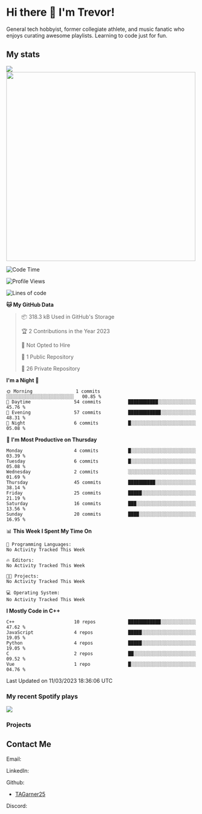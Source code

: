 # Hi there 👋 I'm Trevor!

<!-- brief description -->
General tech hobbyist, former collegiate athlete, and music fanatic who enjoys curating awesome playlists. Learning to code just for fun.

<!-- Start Coding Stats -->
## My stats
<a href="https://github.com/tagarner25">
  <img align="center" src="https://github-readme-stats.vercel.app/api/top-langs/?username=tagarner25&theme=vue-dark&layout=compact" />
<a href="https://github.com/tagarner25">
  <img align="center" src="https://github-readme-streak-stats.herokuapp.com/?user=tagarner25&theme=vue-dark" width="500" />
</a>
</a>
<!-- <a href="https://github.com/tagarner25">
  <img align="center" src="https://github-readme-stats.vercel.app/api?username=tagarner25&count_private=true&theme=vue-dark&show_icons=true" />
<a /> -->
<!-- Languages WakaTime -->
<!-- <a href="https://wakatime.com"><img src="https://wakatime.com/share/@tagarner25/e28d9d0c-fe43-400a-9619-8a6f77810857.png" /></a> -->

<!--START_SECTION:waka-->
![Code Time](http://img.shields.io/badge/Code%20Time-51%20hrs%2054%20mins-blue)

![Profile Views](http://img.shields.io/badge/Profile%20Views-0-blue)

![Lines of code](https://img.shields.io/badge/From%20Hello%20World%20I%27ve%20Written-155.4%20thousand%20lines%20of%20code-blue)

**🐱 My GitHub Data** 

> 📦 318.3 kB Used in GitHub's Storage 
 > 
> 🏆 2 Contributions in the Year 2023
 > 
> 🚫 Not Opted to Hire
 > 
> 📜 1 Public Repository 
 > 
> 🔑 26 Private Repository 
 > 
**I'm a Night 🦉** 

```text
🌞 Morning                1 commits           ░░░░░░░░░░░░░░░░░░░░░░░░░   00.85 % 
🌆 Daytime                54 commits          ███████████░░░░░░░░░░░░░░   45.76 % 
🌃 Evening                57 commits          ████████████░░░░░░░░░░░░░   48.31 % 
🌙 Night                  6 commits           █░░░░░░░░░░░░░░░░░░░░░░░░   05.08 % 
```
📅 **I'm Most Productive on Thursday** 

```text
Monday                   4 commits           █░░░░░░░░░░░░░░░░░░░░░░░░   03.39 % 
Tuesday                  6 commits           █░░░░░░░░░░░░░░░░░░░░░░░░   05.08 % 
Wednesday                2 commits           ░░░░░░░░░░░░░░░░░░░░░░░░░   01.69 % 
Thursday                 45 commits          ██████████░░░░░░░░░░░░░░░   38.14 % 
Friday                   25 commits          █████░░░░░░░░░░░░░░░░░░░░   21.19 % 
Saturday                 16 commits          ███░░░░░░░░░░░░░░░░░░░░░░   13.56 % 
Sunday                   20 commits          ████░░░░░░░░░░░░░░░░░░░░░   16.95 % 
```


📊 **This Week I Spent My Time On** 

```text
💬 Programming Languages: 
No Activity Tracked This Week

🔥 Editors: 
No Activity Tracked This Week

🐱‍💻 Projects: 
No Activity Tracked This Week

💻 Operating System: 
No Activity Tracked This Week
```

**I Mostly Code in C++** 

```text
C++                      10 repos            ████████████░░░░░░░░░░░░░   47.62 % 
JavaScript               4 repos             █████░░░░░░░░░░░░░░░░░░░░   19.05 % 
Python                   4 repos             █████░░░░░░░░░░░░░░░░░░░░   19.05 % 
C                        2 repos             ██░░░░░░░░░░░░░░░░░░░░░░░   09.52 % 
Vue                      1 repo              █░░░░░░░░░░░░░░░░░░░░░░░░   04.76 % 
```




 Last Updated on 11/03/2023 18:36:06 UTC
<!--END_SECTION:waka-->
  
<!-- End Coding Stats -->
  
<!-- table of contents -->

<!-- about me -->


<!-- ⚡ Fell in love with technology while managing the development of an automated document management system using Microsoft Sharepoint, Outlook, and Adobe Sign
- 🌱 I’m currently learning Computer Science at Portland State University
- 🌱 I previously studied Economics, Political Science, and Philosophy at Oregon State University and Dominican University of California
- 🔭 I’m currently working on C++ programs for my studies
- 🔭 I’m currently working on creating my own github pages website to host my portfolio and resume
- 🤔 I’m looking for help with career ideas and how i can best help serve the dev community
- ⚡ Fun fact: I played lacrosse for 13 years, 4 yrs of which were for ncaa schools
- ⚡ Fun fact: I am the oldest of 3 children
- ⚡ Fun fact: I have over 11,000 songs in my spotify library and over 1,000 playlists -->

### My recent Spotify plays
<a href="https://open.spotify.com/user/537phlhwfk88qqbe8l0j5915p">
  <img align="center" src="https://spotify-recently-played-readme.vercel.app/api?user=537phlhwfk88qqbe8l0j5915p&count=5&width=1000" />
</a>

### Projects

## Contact Me
Email:
  <!-- trevorgarner5@gmail.com -->
  <!-- - trevor@trevorgarner.org -->

LinkedIn:
  <!-- [Trevor Garner](https://www.linkedin.com/in/trevor-garner-4/) -->

Github:
  - [TAGarner25](https://github.com/TAGarner25)

<!-- Twitter:
  - [Trevor_5](https://twitter.com/Trevor_5) -->

Discord:
  <!-- [tgarner](https://discordapp.com/users/491416520778448906/) -->

<!--
**TAGarner25/TAGarner25** is a ✨ _special_ ✨ repository because its `README.md` (this file) appears on your GitHub profile.

Here are some ideas to get you started:

- 🔭 I’m currently working on ...
- 🌱 I’m currently learning computer science at Portland State University
- 👯 I’m looking to collaborate on ...
- 🤔 I’m looking for help with ...
- 💬 Ask me about ...
- 📫 How to reach me: ...
- 😄 Pronouns: ...
- ⚡ Fun fact: I played lacrosse for 4 years at the NCAA level 

During my time there I was fortunate enough to experience the many departments of the company (engineering, finance, management, manufacturing, and production), all of which aided my understanding of many key business drivers in order to develop an automated document management system using Microsoft Sharepoint, Outlook, and Adobe Sign. Because of this experience, 

wakatime
<a href="https://github.com/tagarner25">
  <img align="center" src="https://github-readme-stats.vercel.app/api/wakatime?username=tagarner25&theme=vue-dark&hide_title=true" />
</a>

languages
<a href="https://github.com/tagarner25">
  <img align="center" src="https://github-readme-stats.vercel.app/api/top-langs/?username=tagarner25&theme=vue-dark&layout=compact" />
</a>

streak
</a>
<a href="https://github.com/tagarner25">
  <img align="center" src="https://github-readme-streak-stats.herokuapp.com/?user=tagarner25&theme=vue-dark" />
</a>

-->
